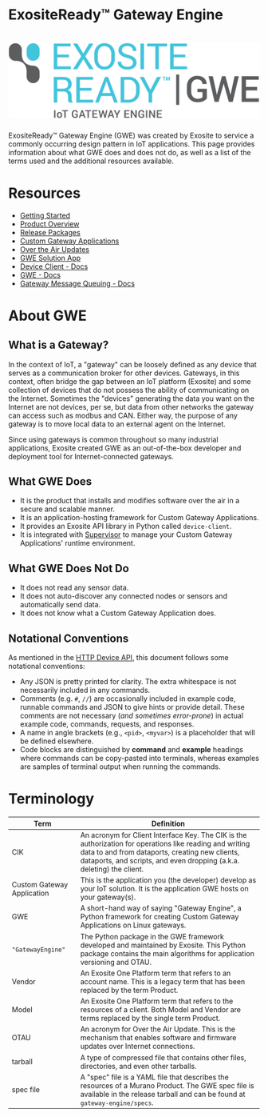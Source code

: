 # ExositeReady™ Gateway Engine

# ![GWE Logo](system_logos_exosite_ready_gwe_rgb_reva.png)

ExositeReady™ Gateway Engine (GWE) was created by Exosite to service a commonly occurring
design pattern in IoT applications. This page provides information about
what GWE does and does not do, as well as a list of the terms 
used and the additional resources available. 

# Resources

* [Getting Started](/exositeready/gwe/getting_started)
* [Product Overview](/exositeready/gwe/product_overview) 
* [Release Packages](/exositeready/gwe/release_packages)
* [Custom Gateway Applications](/exositeready/gwe/custom_gateway_applications)
* [Over the Air Updates](/exositeready/gwe/otau)
* [GWE Solution App](/exositeready/gwe/solution-app)
* [Device Client - Docs](/exositeready/gwe/device-client)
* [GWE - Docs](/exositeready/gwe/gateway-engine)
* [Gateway Message Queuing - Docs](/exositeready/gwe/gmq)

# About GWE 

## What is a Gateway?

In the context of IoT, a "gateway" can be loosely defined as any device
that serves as a communication broker for other devices. Gateways, in
this context, often bridge the gap between an IoT platform (Exosite) and
some collection of devices that do not possess the ability of
communicating on the Internet. Sometimes the "devices"
generating the data you want on the Internet are not devices, per se, but
data from other networks the gateway can access such as modbus and CAN.
Either way, the purpose of any gateway is to move local data to an
external agent on the Internet.

Since using gateways is common throughout so many industrial
applications, Exosite created GWE as an out-of-the-box developer 
and deployment tool for Internet-connected gateways.

## What GWE Does

* It is the product that installs and modifies software over the air
    in a secure and scalable manner.
* It is an application-hosting framework for Custom
    Gateway Applications.
* It provides an Exosite API library in Python called `device-client`.
* It is integrated with [Supervisor](http://supervisord.org) to manage
    your Custom Gateway Applications' runtime environment.

## What GWE Does Not Do

* It does not read any sensor data.
* It does not auto-discover any connected nodes or sensors and
    automatically send data.
* It does not know what a Custom Gateway Application does.

## Notational Conventions

As mentioned in the [HTTP Device API](/guides/products/device_api/http/readme/#notational_conventions), this document follows some notational conventions:

* Any JSON is pretty printed for clarity. The extra whitespace is not necessarily included in any commands.
* Comments (e.g. `#`, `//`) are occasionally included in example code, runnable commands and JSON to give hints or provide detail. These comments are not necessary (*and sometimes error-prone*) in actual example code, commands, requests, and responses.
* A name in angle brackets (e.g., `<pid>`, `<myvar>`) is a placeholder that will be defined elsewhere.
* Code blocks are distinguished by **command** and **example** headings where commands can be copy-pasted into terminals, whereas examples are samples of terminal output when running the commands.

# Terminology

| Term          | Definition    |
| ------------- | ------------- |
| CIK           | An acronym for Client Interface Key. The CIK is the authorization for operations like reading and writing data to and from dataports, creating new clients, dataports, and scripts, and even dropping (a.k.a. deleting) the client.  |
| Custom Gateway Application  | This is the application you (the developer) develop as your IoT solution. It is the application GWE hosts on your gateway(s).  |
| GWE | A short-hand way of saying "Gateway Engine", a Python framework for creating Custom Gateway Applications on Linux gateways. |
| `"GatewayEngine"` | The Python package in the GWE framework developed and maintained by Exosite. This Python package contains the main algorithms for application versioning and OTAU.|
| Vendor | An Exosite One Platform term that refers to an account name. This is a legacy term that has been replaced by the term Product. |
| Model | An Exosite One Platform term that refers to the resources of a client. Both Model and Vendor are terms replaced by the single term Product. |
| OTAU | An acronym for Over the Air Update. This is the mechanism that enables software and firmware updates over Internet connections. |
| tarball | A type of compressed file that contains other files, directories, and even other tarballs. |
| spec file | A "spec" file is a YAML file that describes the resources of a Murano Product. The GWE spec file is available in the release tarball and can be found at `gateway-engine/specs`. |